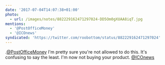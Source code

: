 ```yaml
---
date: '2017-07-04T14:07:38+01:00'
photo:
  - url: /images/notes/882229162471297024-DD5Om0gXUAA8iqT.jpg
mentions:
  - '@PostOfficeMoney'
  - '@ICOnews'
syndicated: 'https://twitter.com/roobottom/status/882229162471297024'
---
```

.[@PostOfficeMoney](https://twitter.com/@PostOfficeMoney) I'm pretty sure you're not allowed to do this. It's confusing to say the least. I'm now not buying your product. [@ICOnews](https://twitter.com/@ICOnews) 
